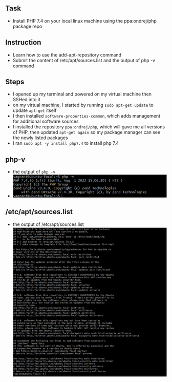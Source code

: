 ## Task 
- Install PHP 7.4 on your local linux machine using the ppa:ondrej/php package repo 

## Instruction 
- Learn how to use the add-apt-repository command
- Submit the content of /etc/apt/sources.list and the output of php -v command 

## Steps
- I opened up my terminal and powered on my virtual machine then SSHed into it 
- on my virtual machine, I started by running `sudo apt-get update` to update `apt-get` itself 
- I then installed `software-properties-common`, which adds management for additional software sources 
- I installed the repository `ppa:ondrej/php`, which will gave me all versions of PHP, then updated `apt-get again` so my package manager can see the newly listed packages 
- I ran `sudo apt -y install php7.4` to install php 7.4 

## php-v 
- the output of `php -v` 
- ![php -v](https://github.com/Venustrapflyyy/altschool-cloud-exercises/blob/main/exercise%20four/php-v.png)

## /etc/apt/sources.list
- the output of /etc/apt/sources.list 
![the output of /etc/apt/sources.list](https://github.com/Venustrapflyyy/altschool-cloud-exercises/blob/main/exercise%20four/etc_apt_sources.list%20output.png)
